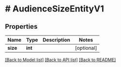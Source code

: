 # # AudienceSizeEntityV1

## Properties

Name | Type | Description | Notes
------------ | ------------- | ------------- | -------------
**size** | **int** |  | [optional]

[[Back to Model list]](../../README.md#models) [[Back to API list]](../../README.md#endpoints) [[Back to README]](../../README.md)
